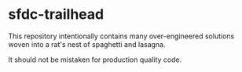 # sfdc-trailhead


This repository intentionally contains many over-engineered solutions woven into a rat's nest of spaghetti and lasagna.

It should not be mistaken for production quality code.

